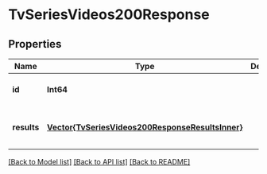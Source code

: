 # TvSeriesVideos200Response


## Properties
Name | Type | Description | Notes
------------ | ------------- | ------------- | -------------
**id** | **Int64** |  | [optional] [default to 0]
**results** | [**Vector{TvSeriesVideos200ResponseResultsInner}**](TvSeriesVideos200ResponseResultsInner.md) |  | [optional] [default to nothing]


[[Back to Model list]](../README.md#models) [[Back to API list]](../README.md#api-endpoints) [[Back to README]](../README.md)


